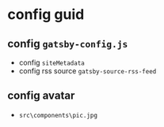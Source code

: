 # config guid
## config `gatsby-config.js` 
* config `siteMetadata`
* config rss source `gatsby-source-rss-feed`
## config avatar
* `src\components\pic.jpg`